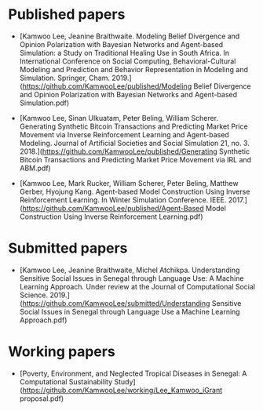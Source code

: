 # Published papers
* [Kamwoo Lee, Jeanine Braithwaite. Modeling Belief Divergence and Opinion Polarization with Bayesian Networks and Agent-based Simulation: a Study on Traditional Healing Use in South Africa. In International Conference on Social Computing, Behavioral-Cultural Modeling and Prediction and Behavior Representation in Modeling and Simulation. Springer, Cham. 2019.](https://github.com/KamwooLee/published/Modeling Belief Divergence and Opinion Polarization with Bayesian Networks and Agent-based Simulation.pdf)

* [Kamwoo Lee, Sinan Ulkuatam, Peter Beling, William Scherer. Generating Synthetic Bitcoin Transactions and Predicting Market Price Movement via Inverse Reinforcement Learning and Agent-based Modeling. Journal of Artificial Societies and Social Simulation 21, no. 3. 2018.](https://github.com/KamwooLee/published/Generating Synthetic Bitcoin Transactions and Predicting Market Price Movement via IRL and ABM.pdf)

* [Kamwoo Lee, Mark Rucker, William Scherer, Peter Beling, Matthew Gerber, Hyojung Kang. Agent-based Model Construction Using Inverse Reinforcement Learning. In Winter Simulation Conference. IEEE. 2017.](https://github.com/KamwooLee/published/Agent-Based Model Construction Using Inverse Reinforcement Learning.pdf)

# Submitted papers
* [Kamwoo Lee, Jeanine Braithwaite, Michel Atchikpa. Understanding Sensitive Social Issues in Senegal through Language Use: A Machine Learning Approach. Under review at the Journal of Computational Social Science. 2019.](https://github.com/KamwooLee/submitted/Understanding Sensitive Social Issues in Senegal through Language Use a Machine Learning Approach.pdf)

# Working papers
* [Poverty, Environment, and Neglected Tropical Diseases in Senegal: A Computational Sustainability Study](https://github.com/KamwooLee/working/Lee_Kamwoo_iGrant proposal.pdf)
